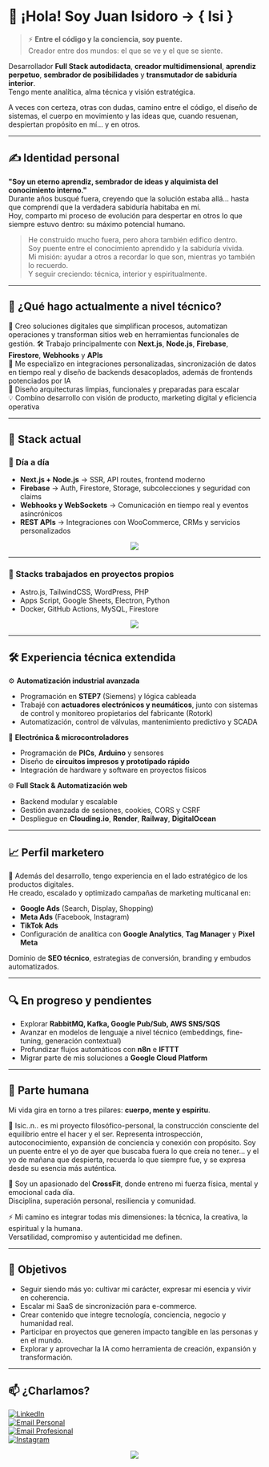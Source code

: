 
# 👋 ¡Hola! Soy Juan Isidoro → { Isi }

> ⚡ **Entre el código y la conciencia, soy puente.**  
> Creador entre dos mundos: el que se ve y el que se siente.

Desarrollador **Full Stack autodidacta**, **creador multidimensional**, **aprendiz perpetuo**, **sembrador de posibilidades** y **transmutador de sabiduría interior**.  
Tengo mente analítica, alma técnica y visión estratégica.

A veces con certeza, otras con dudas, camino entre el código, el diseño de sistemas, el cuerpo en movimiento y las ideas que, cuando resuenan, despiertan propósito en mí… y en otros.

---

## ✍️ Identidad personal

**"Soy un eterno aprendiz, sembrador de ideas y alquimista del conocimiento interno."**  
Durante años busqué fuera, creyendo que la solución estaba allá… hasta que comprendí que la verdadera sabiduría habitaba en mí.  
Hoy, comparto mi proceso de evolución para despertar en otros lo que siempre estuvo dentro: su máximo potencial humano.

> He construido mucho fuera, pero ahora también edifico dentro.  
> Soy puente entre el conocimiento aprendido y la sabiduría vivida.  
> Mi misión: ayudar a otros a recordar lo que son, mientras yo también lo recuerdo.  
> Y seguir creciendo: técnica, interior y espiritualmente.

---

## 🚀 ¿Qué hago actualmente a nivel técnico?

🧠 Creo soluciones digitales que simplifican procesos, automatizan operaciones y transforman sitios web en herramientas funcionales de gestión.
🛠️ Trabajo principalmente con **Next.js**, **Node.js**, **Firebase**, **Firestore**, **Webhooks** y **APIs**  
🔧 Me especializo en integraciones personalizadas, sincronización de datos en tiempo real y diseño de backends desacoplados, además de frontends potenciados por IA  
🧩 Diseño arquitecturas limpias, funcionales y preparadas para escalar  
💡 Combino desarrollo con visión de producto, marketing digital y eficiencia operativa

---

## 🧰 Stack actual

### 🚀 Día a día

- **Next.js + Node.js** → SSR, API routes, frontend moderno  
- **Firebase** → Auth, Firestore, Storage, subcolecciones y seguridad con claims  
- **Webhooks y WebSockets** → Comunicación en tiempo real y eventos asincrónicos  
- **REST APIs** → Integraciones con WooCommerce, CRMs y servicios personalizados

<p align="center">
  <img src="https://skillicons.dev/icons?i=nextjs,nodejs,firebase" />
</p>

---

### 🧪 Stacks trabajados en proyectos propios

- Astro.js, TailwindCSS, WordPress, PHP  
- Apps Script, Google Sheets, Electron, Python  
- Docker, GitHub Actions, MySQL, Firestore

<p align="center">
  <img src="https://skillicons.dev/icons?i=astro,tailwind,wordpress,php,python,docker,github,mysql" />
</p>

---

## 🛠️ Experiencia técnica extendida

⚙️ **Automatización industrial avanzada**  
- Programación en **STEP7** (Siemens) y lógica cableada  
- Trabajé con **actuadores electrónicos y neumáticos**, junto con sistemas de control y monitoreo propietarios del fabricante (Rotork)  
- Automatización, control de válvulas, mantenimiento predictivo y SCADA

🔌 **Electrónica & microcontroladores**  
- Programación de **PICs**, **Arduino** y sensores  
- Diseño de **circuitos impresos y prototipado rápido**  
- Integración de hardware y software en proyectos físicos

🌐 **Full Stack & Automatización web**  
- Backend modular y escalable  
- Gestión avanzada de sesiones, cookies, CORS y CSRF  
- Despliegue en **Clouding.io**, **Render**, **Railway**, **DigitalOcean**

---

## 📈 Perfil marketero

🧠 Además del desarrollo, tengo experiencia en el lado estratégico de los productos digitales.  
He creado, escalado y optimizado campañas de marketing multicanal en:

- **Google Ads** (Search, Display, Shopping)  
- **Meta Ads** (Facebook, Instagram)  
- **TikTok Ads**  
- Configuración de analítica con **Google Analytics**, **Tag Manager** y **Pixel Meta**

Dominio de **SEO técnico**, estrategias de conversión, branding y embudos automatizados.

---

## 🔍 En progreso y pendientes

- Explorar **RabbitMQ, Kafka, Google Pub/Sub, AWS SNS/SQS**  
- Avanzar en modelos de lenguaje a nivel técnico (embeddings, fine-tuning, generación contextual)  
- Profundizar flujos automáticos con **n8n** e **IFTTT**  
- Migrar parte de mis soluciones a **Google Cloud Platform**

---

## 🌱 Parte humana

Mi vida gira en torno a tres pilares: **cuerpo, mente y espíritu**.

🧘 Isic..n.. es mi proyecto filosófico-personal, la construcción consciente del equilibrio entre el hacer y el ser.
Representa introspección, autoconocimiento, expansión de conciencia y conexión con propósito.
Soy un puente entre el yo de ayer que buscaba fuera lo que creía no tener… y el yo de mañana que despierta, recuerda lo que siempre fue, y se expresa desde su esencia más auténtica.

💪 Soy un apasionado del **CrossFit**, donde entreno mi fuerza física, mental y emocional cada día.  
Disciplina, superación personal, resiliencia y comunidad.

⚡️ Mi camino es integrar todas mis dimensiones: la técnica, la creativa, la espiritual y la humana.  
Versatilidad, compromiso y autenticidad me definen.

---

## 🎯 Objetivos

- Seguir siendo más yo: cultivar mi carácter, expresar mi esencia y vivir en coherencia.
- Escalar mi SaaS de sincronización para e-commerce.
- Crear contenido que integre tecnología, conciencia, negocio y humanidad real.
- Participar en proyectos que generen impacto tangible en las personas y en el mundo.
- Explorar y aprovechar la IA como herramienta de creación, expansión y transformación.

---

## 📫 ¿Charlamos?

[![LinkedIn](https://img.shields.io/badge/-Juan%20Isidoro%20Garcia%20Cifuentes-blue?style=flat-square&logo=Linkedin&logoColor=white&link=https://linkedin.com/in/juan-isidoro-garcia-cifuentes)](https://linkedin.com/in/juan-isidoro-garcia-cifuentes)  
[![Email Personal](https://img.shields.io/badge/-juan.isidoro.gc@gmail.com-red?style=flat-square&logo=Gmail&logoColor=white)](mailto:juan.isidoro.gc@gmail.com)  
[![Email Profesional](https://img.shields.io/badge/-juanisidoro.garcia@afiliacionglobal.com-darkgreen?style=flat-square&logo=maildotru&logoColor=white)](mailto:juanisidoro.garcia@afiliacionglobal.com)  
[![Instagram](https://img.shields.io/badge/-@isi.gc-E4405F?style=flat-square&logo=instagram&logoColor=white)](https://www.instagram.com/isi.gc/)

<p align="center">
  <img src="https://github-readme-stats.vercel.app/api?username=juanisidoro&show_icons=true&theme=radical" />
</p>
